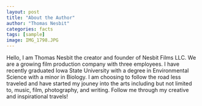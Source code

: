 ```yaml
---
layout: post
title: "About the Author"
author: "Thomas Nesbit"
categories: facts
tags: [sample]
image: IMG_1798.JPG
---
```


Hello, I am Thomas Nesbit the creator and founder of Nesbit Films LLC. We are a growing film production company with three employees. I have recently graduated Iowa State University with a degree in Environmental Science with a minor in Biology. I am choosing to follow the road less traveled and have started my jouney into the arts including but not limited to, music, film, photography, and writing. Follow me through my creative and inspirational travels!
